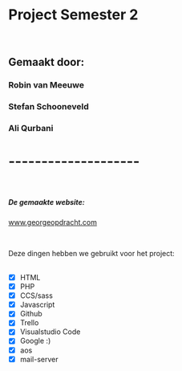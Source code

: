 # Project Semester 2
<br>

## Gemaakt door:
### Robin van Meeuwe
### Stefan Schooneveld
### Ali Qurbani
# --------------------
<br>

##### De gemaakte website:
www.georgeopdracht.com

<br>

Deze dingen hebben we gebruikt voor het project:
<br>
<br>

 - [x] HTML
 - [x] PHP
 - [x] CCS/sass
 - [x] Javascript
 - [x] Github
 - [x] Trello
 - [x] Visualstudio Code
 - [x] Google :)    
 - [x] aos
 - [x] mail-server